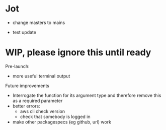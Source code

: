 # Jot

- change masters to mains

- test update

# WIP, please ignore this until ready

Pre-launch:
  - more useful terminal output

Future improvements
  - Interrogate the function for its argument type and therefore remove this as a required parameter
  - better errors:
    - aws cli check version
    - check that somebody is logged in
  - make other packagespecs (eg github, url) work
  

